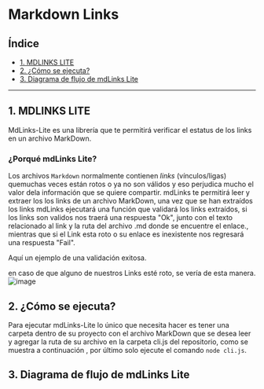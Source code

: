 # Markdown Links

## Índice

* [1. MDLINKS LITE](#1-MDLINKS-LITE)
* [2.  ¿Cómo se ejecuta?](#2-¿Cómo-se-ejecuta?)
* [3. Diagrama de flujo de mdLinks Lite](#3-Diagrama-de-flujo-de-mdLinks-Lite)


***

## 1. MDLINKS LITE
MdLinks-Lite es una librería que te permitirá verificar el estatus de los links en un archivo MarkDown.

### ¿Porqué mdLinks Lite?
Los archivos `Markdown` normalmente contienen _links_ (vínculos/ligas) quemuchas veces están rotos o ya no son válidos y eso perjudica mucho el valor dela información que se quiere compartir.
mdLinks te permitirá leer y extraer los los links de un archivo MarkDown, una vez que se han extraídos los links mdLinks ejecutará una función que validará los links extraídos, si los links son validos nos traerá una respuesta "Ok", junto con el texto relacionado al link y la ruta del archivo .md donde se encuentre el enlace., mientras que si el Link esta roto o su enlace es inexistente nos regresará una respuesta "Fail".

Aquí un ejemplo de una validación exitosa.

en caso de que alguno de nuestros Links esté roto, se vería de esta manera. 
![image](https://github.com/MarianaMagallanestb/DEV005-md-links-lite/assets/124655049/d7ccaec6-e598-4751-8077-92a6a5713c65)


## 2. ¿Cómo se ejecuta?
Para ejecutar mdLinks-Lite lo único que necesita hacer es tener una carpeta dentro de su proyecto con el archivo MarkDown que se desea leer y agregar la ruta de su archivo en la carpeta cli.js del repositorio, como se muestra a continuación , por último solo ejecute el comando `node cli.js`.

## 3. Diagrama de flujo de mdLinks Lite


